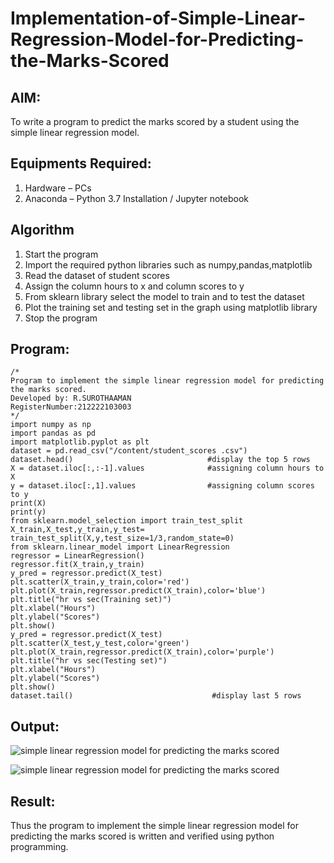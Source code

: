 # Implementation-of-Simple-Linear-Regression-Model-for-Predicting-the-Marks-Scored

## AIM:
To write a program to predict the marks scored by a student using the simple linear regression model.

## Equipments Required:
1. Hardware – PCs
2. Anaconda – Python 3.7 Installation / Jupyter notebook

## Algorithm
1. Start the program 
2. Import the required python libraries such as numpy,pandas,matplotlib
3. Read the dataset of student scores
4. Assign the column hours to x and column scores to y
5. From sklearn library select the model to train and to test the dataset
6. Plot the training set and testing set in the graph using matplotlib library
7. Stop the program


## Program:
```
/*
Program to implement the simple linear regression model for predicting the marks scored.
Developed by: R.SUROTHAAMAN
RegisterNumber:212222103003
*/
import numpy as np
import pandas as pd
import matplotlib.pyplot as plt
dataset = pd.read_csv("/content/student_scores .csv")
dataset.head()                              #display the top 5 rows
X = dataset.iloc[:,:-1].values              #assigning column hours to X
y = dataset.iloc[:,1].values                #assigning column scores to y
print(X)
print(y)
from sklearn.model_selection import train_test_split
X_train,X_test,y_train,y_test= train_test_split(X,y,test_size=1/3,random_state=0)
from sklearn.linear_model import LinearRegression
regressor = LinearRegression()
regressor.fit(X_train,y_train)
y_pred = regressor.predict(X_test)
plt.scatter(X_train,y_train,color='red')
plt.plot(X_train,regressor.predict(X_train),color='blue')
plt.title("hr vs sec(Training set)")
plt.xlabel("Hours")
plt.ylabel("Scores")
plt.show()
y_pred = regressor.predict(X_test)
plt.scatter(X_test,y_test,color='green')
plt.plot(X_train,regressor.predict(X_train),color='purple')
plt.title("hr vs sec(Testing set)")
plt.xlabel("Hours")
plt.ylabel("Scores")
plt.show()
dataset.tail()                               #display last 5 rows
```

## Output:
![simple linear regression model for predicting the marks scored](./images/Op3.png)

![simple linear regression model for predicting the marks scored](./images/Op4.png)


## Result:
Thus the program to implement the simple linear regression model for predicting the marks scored is written and verified using python programming.
